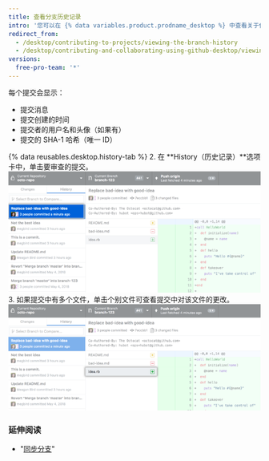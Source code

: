 ```yaml
---
title: 查看分支历史记录
intro: '您可以在 {% data variables.product.prodname_desktop %} 中查看关于任何提交的详细信息，包括提交引入的变更差异。'
redirect_from:
  - /desktop/contributing-to-projects/viewing-the-branch-history
  - /desktop/contributing-and-collaborating-using-github-desktop/viewing-the-branch-history
versions:
  free-pro-team: '*'
---
```

每个提交会显示：

 - 提交消息
 - 提交创建的时间
 - 提交者的用户名和头像（如果有）
 - 提交的 SHA-1 哈希（唯一 ID）

{% data reusables.desktop.history-tab %}
2. 在 **History（历史记录）**选项卡中，单击要审查的提交。 ![历史记录选项卡中的提交](/assets/images/help/desktop/branch-history-commit.png)
3. 如果提交中有多个文件，单击个别文件可查看提交中对该文件的更改。 ![提交中的文件](/assets/images/help/desktop/branch-history-file.png)

### 延伸阅读

- "[同步分支](/desktop/guides/contributing-to-projects/syncing-your-branch/)"
